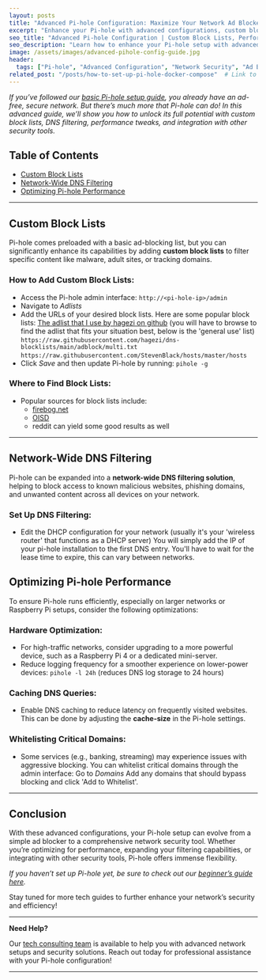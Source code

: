 ```yaml
---
layout: posts
title: "Advanced Pi-hole Configuration: Maximize Your Network Ad Blocker"
excerpt: "Enhance your Pi-hole with advanced configurations, custom block lists, performance tweaks, and integration with other security tools."
seo_title: "Advanced Pi-hole Configuration | Custom Block Lists, Performance Tweaks, and More"
seo_description: "Learn how to enhance your Pi-hole setup with advanced configurations such as custom block lists, network-wide DNS filtering, integration with security tools, and performance optimizations."
image: /assets/images/advanced-pihole-config-guide.jpg
header:
  tags: ["Pi-hole", "Advanced Configuration", "Network Security", "Ad Blocking", "Tech Guide", "Custom Block Lists", "DNS Filtering", "Cybersecurity"]
related_post: "/posts/how-to-set-up-pi-hole-docker-compose"  # Link to the previous basic setup article
---
```


*If you’ve followed our [basic Pi-hole setup guide](/how-to-setup-pi-hole-with-docker-compose), you already have an ad-free, secure network. But there’s much more that Pi-hole can do! In this advanced guide, we’ll show you how to unlock its full potential with custom block lists, DNS filtering, performance tweaks, and integration with other security tools.*

##  Table of Contents
- [Custom Block Lists](#custom-block-lists)
- [Network-Wide DNS Filtering](#network-wide-dns-filtering)
- [Optimizing Pi-hole Performance](#optimizing-pi-hole-performance)

---

##  Custom Block Lists

Pi-hole comes preloaded with a basic ad-blocking list, but you can significantly enhance its capabilities by adding **custom block lists** to filter specific content like malware, adult sites, or tracking domains.

### How to Add Custom Block Lists:
  - Access the Pi-hole admin interface: ```http://<pi-hole-ip>/admin```
  - Navigate to *Adlists*
  - Add the URLs of your desired block lists. Here are some popular block lists:
    [The adlist that I use by hagezi on github](https://github.com/hagezi/dns-blocklists) (you will have to browse to find the adlist that fits your situation best, below is the 'general use' list)
    ```https://raw.githubusercontent.com/hagezi/dns-blocklists/main/adblock/multi.txt```
    ```https://raw.githubusercontent.com/StevenBlack/hosts/master/hosts```
  - Click *Save* and then update Pi-hole by running: 
    ```pihole -g```

### Where to Find Block Lists:
  - Popular sources for block lists include:
    - [firebog.net](https://firebog.net/)
    - [OISD](https://oisd.nl/)
    - reddit can yield some good results as well

---

##  Network-Wide DNS Filtering

Pi-hole can be expanded into a **network-wide DNS filtering solution**, helping to block access to known malicious websites, phishing domains, and unwanted content across all devices on your network.

### Set Up DNS Filtering:
  - Edit the DHCP configuration for your network (usually it's your 'wireless router' that functions as a DHCP server) You will simply add the IP of your pi-hole installation to the first DNS entry. You'll have to wait for the lease time to expire, this can vary between networks.

##  Optimizing Pi-hole Performance

To ensure Pi-hole runs efficiently, especially on larger networks or Raspberry Pi setups, consider the following optimizations:

### Hardware Optimization:
  - For high-traffic networks, consider upgrading to a more powerful device, such as a Raspberry Pi 4 or a dedicated mini-server.
  - Reduce logging frequency for a smoother experience on lower-power devices:
    ```pihole -l 24h``` (reduces DNS log storage to 24 hours)

### Caching DNS Queries:
  - Enable DNS caching to reduce latency on frequently visited websites. This can be done by adjusting the **cache-size** in the Pi-hole settings.

### Whitelisting Critical Domains:
  - Some services (e.g., banking, streaming) may experience issues with aggressive blocking. You can whitelist critical domains through the admin interface:
    Go to *Domains*
    Add any domains that should bypass blocking and click 'Add to Whitelist'.

---

##  Conclusion

With these advanced configurations, your Pi-hole setup can evolve from a simple ad blocker to a comprehensive network security tool. Whether you’re optimizing for performance, expanding your filtering capabilities, or integrating with other security tools, Pi-hole offers immense flexibility.

*If you haven’t set up Pi-hole yet, be sure to check out our [beginner’s guide here](/how-to-setup-pi-hole-with-docker-compose).*

Stay tuned for more tech guides to further enhance your network’s security and efficiency!

---

**Need Help?**

Our [tech consulting team](mailto:contact@subvertec.com) is available to help you with advanced network setups and security solutions. Reach out today for professional assistance with your Pi-hole configuration!

---
